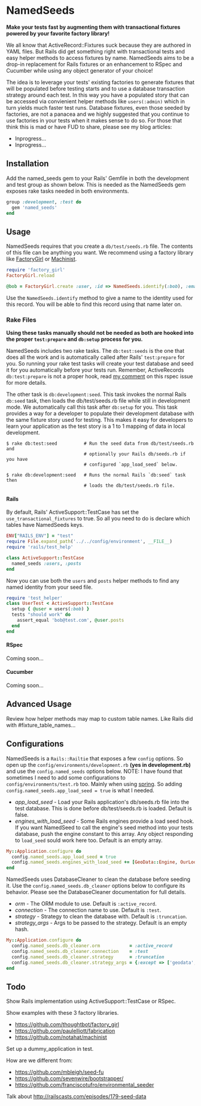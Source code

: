 # NamedSeeds

**Make your tests fast by augmenting them with transactional fixtures powered by your favorite factory library!**

We all know that ActiveRecord::Fixtures suck because they are authored in YAML files. But Rails did get something right with transactional tests and easy helper methods to access fixtures by name. NamedSeeds aims to be a drop-in replacement for Rails fixtures or an enhancement to RSpec and Cucumber while using any object generator of your choice!

The idea is to leverage your tests' existing factories to generate fixtures that will be populated before testing starts and to use a database transaction strategy around each test. In this way you have a populated story that can be accessed via convienient helper methods like `users(:admin)` which in turn yields much faster test runs. Database fixtures, even those seeded by factories, are not a panacea and we highly suggested that you continue to use factories in your tests when it makes sense to do so. For those that think this is mad or have FUD to share, please see my blog articles:

* Inprogress...
* Inprogress...


## Installation

Add the named_seeds gem to your Rails' Gemfile in both the development and test group as shown below. This is needed as the NamedSeeds gem exposes rake tasks needed in both environments.

```ruby
group :development, :test do
  gem 'named_seeds'
end
```

## Usage

NamedSeeds requires that you create a `db/test/seeds.rb` file. The contents of this file can be anything you want. We recommend using a factory library like [FactoryGirl](https://github.com/thoughtbot/factory_girl) or [Machinist](https://github.com/notahat/machinist).

```ruby
require 'factory_girl'
FactoryGirl.reload

@bob = FactoryGirl.create :user, :id => NamedSeeds.identify(:bob), :email => 'bob@test.com'
```

Use the `NamedSeeds.identify` method to give a name to the identity used for this record. You will be able to find this record using that name later on.


### Rake Files

**Using these tasks manually should not be needed as both are hooked into the proper `test:prepare` and `db:setup` process for you.**

NamedSeeds includes two rake tasks. The `db:test:seeds` is the one that does all the work and is automatically called after Rails' `test:prepare` for you. So running your rake test tasks will create your test database and seed it for you automatically before your tests run. Remember, ActiveRecords `db:test:prepare` is not a proper hook, read [my comment](https://github.com/rspec/rspec-rails/issues/663#issuecomment-11831559) on this rspec issue for more details.

The other task is `db:development:seed`. This task invokes the normal Rails `db:seed` task, then loads the db/test/seeds.rb file while still in development mode. We automatically call this task after `db:setup` for you. This task provides a way for a developer to populate their development database with the same fixture story used for testing. This makes it easy for developers to learn your application as the test story is a 1 to 1 mapping of data in local development.

```shell
$ rake db:test:seed          # Run the seed data from db/test/seeds.rb and 
                             # optionally your Rails db/seeds.rb if you have 
                             # configured `app_load_seed` below.

$ rake db:development:seed   # Runs the normal Rails `db:seed` task then 
                             # loads the db/test/seeds.rb file.
```


#### Rails

By default, Rails' ActiveSupport::TestCase has set the `use_transactional_fixtures` to true. So all you need to do is declare which tables have NamedSeeds keys.

```ruby
ENV["RAILS_ENV"] = "test"
require File.expand_path('../../config/environment', __FILE__)
require 'rails/test_help'

class ActiveSupport::TestCase
  named_seeds :users, :posts
end
```

Now you can use both the `users` and `posts` helper methods to find any named identity from your seed file.

```ruby
require 'test_helper'
class UserTest < ActiveSupport::TestCase
  setup { @user = users(:bob) }
  tests "should work" do
    assert_equal 'bob@test.com', @user.posts
  end
end
```


#### RSpec

Coming soon...

#### Cucumber

Coming soon...


## Advanced Usage

Review how helper methods may map to custom table names. Like Rails did with #fixture_table_names...


## Configurations

NamedSeeds is a `Rails::Railtie` that exposes a few `config` options. So open up the `config/environments/development.rb` **(yes in development.rb)** and use the `config.named_seeds` options below. NOTE: I have found that sometimes I need to add some configurations to `config/environments/test.rb` too. Mainly when using [spring](https://github.com/jonleighton/spring). So adding `config.named_seeds.app_load_seed = true` is what I needed.


* *app_load_seed* - Load your Rails application's db/seeds.rb file into the test database. This is done before db/test/seeds.rb is loaded. Default is false.
* *engines_with_load_seed* - Some Rails engines provide a load seed hook. If you want NamedSeed to call the engine's seed method into your tests database, push the engine constant to this array. Any object responding to `load_seed` sould work here too. Default is an empty array.

```ruby
My::Application.configure do
  config.named_seeds.app_load_seed = true
  config.named_seeds.engines_with_load_seed += [GeoData::Engine, OurLookupTables]
end
```

NamedSeeds uses DatabaseCleaner to clean the database before seeding it. Use the `config.named_seeds.db_cleaner` options below to configure its behavior. Please see the DatabaseCleaner documentation for full details.

* *orm* - The ORM module to use. Default is `:active_record`.
* *connection* - The connection name to use. Default is `:test`.
* *strategy* - Strategy to clean the database with. Default is `:truncation`.
* *strategy_args* - Args to be passed to the strategy. Default is an empty hash.

```ruby
My::Application.configure do
  config.named_seeds.db_cleaner.orm           = :active_record
  config.named_seeds.db_cleaner.connection    = :test
  config.named_seeds.db_cleaner.strategy      = :truncation
  config.named_seeds.db_cleaner.strategy_args = {:except => ['geodata', 'lookuptable']}
end
```



## Todo

Show Rails implementation using ActiveSupport::TestCase or RSpec.

Show examples with these 3 factory libraries.

* https://github.com/thoughtbot/factory_girl
* https://github.com/paulelliott/fabrication
* https://github.com/notahat/machinist

Set up a dummy_application in test.

How are we different from:

* https://github.com/mbleigh/seed-fu
* https://github.com/sevenwire/bootstrapper/
* https://github.com/franciscotufro/environmental_seeder

Talk about http://railscasts.com/episodes/179-seed-data
